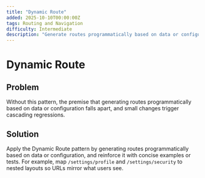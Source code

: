 ```yaml
---
title: "Dynamic Route"
added: 2025-10-10T00:00:00Z
tags: Routing and Navigation
difficulty: Intermediate
description: "Generate routes programmatically based on data or configuration."
---
```

# Dynamic Route

## Problem

Without this pattern, the premise that generating routes programmatically based on data or configuration falls apart, and small changes trigger cascading regressions.

## Solution

Apply the Dynamic Route pattern by generating routes programmatically based on data or configuration, and reinforce it with concise examples or tests. For example, map `/settings/profile` and `/settings/security` to nested layouts so URLs mirror what users see.

